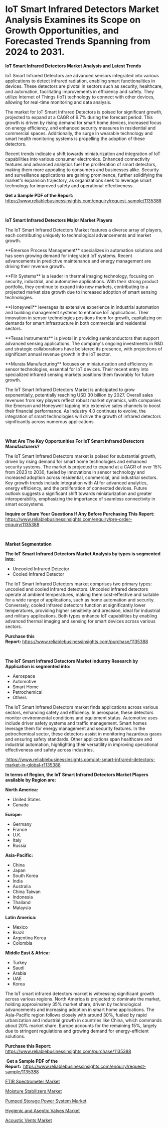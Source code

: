 <p><h1>IoT Smart Infrared Detectors Market Analysis Examines its Scope on Growth Opportunities, and Forecasted Trends Spanning from 2024 to 2031.</h1></p><p><strong>IoT Smart Infrared Detectors Market Analysis and Latest Trends</strong></p>
<p><p>IoT Smart Infrared Detectors are advanced sensors integrated into various applications to detect infrared radiation, enabling smart functionalities in devices. These detectors are pivotal in sectors such as security, healthcare, and automation, facilitating improvements in efficiency and safety. They utilize Internet of Things (IoT) technology to connect with other devices, allowing for real-time monitoring and data analysis.</p><p>The market for IoT Smart Infrared Detectors is poised for significant growth, projected to expand at a CAGR of 9.7% during the forecast period. This growth is driven by rising demand for smart home devices, increased focus on energy efficiency, and enhanced security measures in residential and commercial spaces. Additionally, the surge in wearable technology and smart health monitoring systems is propelling the adoption of these detectors.</p><p>Recent trends indicate a shift towards miniaturization and integration of IoT capabilities into various consumer electronics. Enhanced connectivity features and advanced analytics fuel the proliferation of smart detectors, making them more appealing to consumers and businesses alike. Security and surveillance applications are gaining prominence, further solidifying the market's expansion trajectory, as organizations seek to leverage smart technology for improved safety and operational effectiveness.</p></p>
<p><strong>Get a Sample PDF of the Report:&nbsp;</strong> <a href="https://www.reliablebusinessinsights.com/enquiry/request-sample/1135388?utm_campaign=116&utm_medium=2&utm_source=Github&utm_content=ia&utm_term=20122024&utm_id=iot-smart-infrared-detectors">https://www.reliablebusinessinsights.com/enquiry/request-sample/1135388</a></p>
<p>&nbsp;</p>
<p><strong>IoT Smart Infrared Detectors Major Market Players</strong></p>
<p><p>The IoT Smart Infrared Detectors Market features a diverse array of players, each contributing uniquely to technological advancements and market growth. </p><p>**Emerson Process Management** specializes in automation solutions and has seen growing demand for integrated IoT systems. Recent advancements in predictive maintenance and energy management are driving their revenue growth.</p><p>**Flir Systems** is a leader in thermal imaging technology, focusing on security, industrial, and automotive applications. With their strong product portfolio, they continue to expand into new markets, contributing to a projected market size growth due to increased adoption of smart sensing technologies.</p><p>**Honeywell** leverages its extensive experience in industrial automation and building management systems to enhance IoT applications. Their innovation in sensor technologies positions them for growth, capitalizing on demands for smart infrastructure in both commercial and residential sectors.</p><p>**Texas Instruments** is pivotal in providing semiconductors that support advanced sensing applications. The company's ongoing investments in R&D and strategic collaborations have bolstered its presence, with projections of significant annual revenue growth in the IoT sector.</p><p>**Murata Manufacturing** focuses on miniaturization and efficiency in sensor technologies, essential for IoT devices. Their recent entry into specialized infrared sensing markets positions them favorably for future growth.</p><p>The IoT Smart Infrared Detectors Market is anticipated to grow exponentially, potentially reaching USD 30 billion by 2027. Overall sales revenues from key players reflect robust market dynamics, with companies like Emerson and Honeywell tapping into extensive sales channels to boost their financial performance. As Industry 4.0 continues to evolve, the integration of smart technologies will drive the growth of infrared detectors significantly across numerous applications.</p></p>
<p>&nbsp;</p>
<p><strong>What Are The Key Opportunities For IoT Smart Infrared Detectors Manufacturers?</strong></p>
<p><p>The IoT Smart Infrared Detectors market is poised for substantial growth, driven by rising demand for smart home technologies and enhanced security systems. The market is projected to expand at a CAGR of over 15% from 2023 to 2030, fueled by innovations in sensor technology and increased adoption across residential, commercial, and industrial sectors. Key growth trends include integration with AI for advanced analytics, energy efficiency, and the proliferation of connected devices. Future outlook suggests a significant shift towards miniaturization and greater interoperability, emphasizing the importance of seamless connectivity in smart ecosystems.</p></p>
<p><strong>Inquire or Share Your Questions If Any Before Purchasing This Report:</strong> <a href="https://www.reliablebusinessinsights.com/enquiry/pre-order-enquiry/1135388?utm_campaign=116&utm_medium=2&utm_source=Github&utm_content=ia&utm_term=20122024&utm_id=iot-smart-infrared-detectors">https://www.reliablebusinessinsights.com/enquiry/pre-order-enquiry/1135388</a></p>
<p>&nbsp;</p>
<p><strong>Market Segmentation</strong></p>
<p><strong>The IoT Smart Infrared Detectors Market Analysis by types is segmented into:</strong></p>
<p><ul><li>Uncooled Infrared Detector</li><li>Cooled Infrared Detector</li></ul></p>
<p><p>The IoT Smart Infrared Detectors market comprises two primary types: uncooled and cooled infrared detectors. Uncooled infrared detectors operate at ambient temperatures, making them cost-effective and suitable for a wide range of applications, such as home automation and security. Conversely, cooled infrared detectors function at significantly lower temperatures, providing higher sensitivity and precision, ideal for industrial and military applications. Both types enhance IoT capabilities by enabling advanced thermal imaging and sensing for smart devices across various sectors.</p></p>
<p><strong>Purchase this Report:&nbsp;</strong><a href="https://www.reliablebusinessinsights.com/purchase/1135388?utm_campaign=116&utm_medium=2&utm_source=Github&utm_content=ia&utm_term=20122024&utm_id=iot-smart-infrared-detectors">https://www.reliablebusinessinsights.com/purchase/1135388</a></p>
<p>&nbsp;</p>
<p><strong>The IoT Smart Infrared Detectors Market Industry Research by Application is segmented into:</strong></p>
<p><ul><li>Aerospace</li><li>Automotive</li><li>Smart Home</li><li>Petrochemical</li><li>Others</li></ul></p>
<p><p>The IoT Smart Infrared Detectors market finds applications across various sectors, enhancing safety and efficiency. In aerospace, these detectors monitor environmental conditions and equipment status. Automotive uses include driver safety systems and traffic management. Smart homes leverage them for energy management and security features. In the petrochemical sector, these detectors assist in monitoring hazardous gases and ensuring safety standards. Other applications span healthcare and industrial automation, highlighting their versatility in improving operational effectiveness and safety across industries.</p></p>
<p><a href="https://www.reliablebusinessinsights.com/iot-smart-infrared-detectors-market-in-global-r1135388?utm_campaign=116&utm_medium=2&utm_source=Github&utm_content=ia&utm_term=20122024&utm_id=iot-smart-infrared-detectors">&nbsp;https://www.reliablebusinessinsights.com/iot-smart-infrared-detectors-market-in-global-r1135388</a></p>
<p><strong>In terms of Region, the IoT Smart Infrared Detectors Market Players available by Region are:</strong></p>
<p>
    <p> <strong> North America: </strong>
        <ul>
            <li>United States</li>
            <li>Canada</li>
        </ul>
        </p> 
    <p> <strong> Europe: </strong>
        <ul>
            <li>Germany</li>
            <li>France</li>
            <li>U.K.</li>
            <li>Italy</li>
            <li>Russia</li>
        </ul>
        </p> 
    <p> <strong> Asia-Pacific: </strong>
        <ul>
            <li>China</li>
            <li>Japan</li>
            <li>South Korea</li>
            <li>India</li>
            <li>Australia</li>
            <li>China Taiwan</li>
            <li>Indonesia</li>
            <li>Thailand</li>
            <li>Malaysia</li>
        </ul>
        </p> 
    <p> <strong> Latin America: </strong>
        <ul>
            <li>Mexico</li>
            <li>Brazil</li>
            <li>Argentina Korea</li>
            <li>Colombia</li>
        </ul>
        </p> 
    <p> <strong> Middle East & Africa: </strong>
        <ul>
            <li>Turkey</li>
            <li>Saudi</li>
            <li>Arabia</li>
            <li>UAE</li>
            <li>Korea</li>
        </ul>
    </p>
    </p>
<p><p>The IoT smart infrared detectors market is witnessing significant growth across various regions. North America is projected to dominate the market, holding approximately 35% market share, driven by technological advancements and increasing adoption in smart home applications. The Asia-Pacific region follows closely with around 30%, fueled by rapid urbanization and industrial growth in countries like China, which commands about 20% market share. Europe accounts for the remaining 15%, largely due to stringent regulations and growing demand for energy-efficient solutions.</p></p>
<p><strong>Purchase this Report: </strong><a href="https://www.reliablebusinessinsights.com/purchase/1135388?utm_campaign=116&utm_medium=2&utm_source=Github&utm_content=ia&utm_term=20122024&utm_id=iot-smart-infrared-detectors">https://www.reliablebusinessinsights.com/purchase/1135388</a></p>
<p>&nbsp;<strong>Get a Sample PDF of the Report:&nbsp;&nbsp;</strong><a href="https://www.reliablebusinessinsights.com/enquiry/request-sample/1135388?utm_campaign=116&utm_medium=2&utm_source=Github&utm_content=ia&utm_term=20122024&utm_id=iot-smart-infrared-detectors">https://www.reliablebusinessinsights.com/enquiry/request-sample/1135388</a></p>
<p><strong></strong></p>
<p><p><a href="https://www.linkedin.com/pulse/ftir-spectrometer-market-outlook-share-analysis-growth-trends-l9yse?utm_campaign=116&utm_medium=2&utm_source=Github&utm_content=ia&utm_term=20122024&utm_id=iot-smart-infrared-detectors">FTIR Spectrometer Market</a></p><p><a href="https://github.com/rodinayygacklezi/Market-Research-Report-List-1/blob/main/moisture-stabilizers-market.md?utm_campaign=116&utm_medium=2&utm_source=Github&utm_content=ia&utm_term=20122024&utm_id=iot-smart-infrared-detectors">Moisture Stabilizers Market</a></p><p><a href="https://github.com/hammelximalschid/Market-Research-Report-List-1/blob/main/pumped-storage-power-system-market.md?utm_campaign=116&utm_medium=2&utm_source=Github&utm_content=ia&utm_term=20122024&utm_id=iot-smart-infrared-detectors">Pumped Storage Power System Market</a></p><p><a href="https://www.linkedin.com/pulse/competitive-landscape-hygienic-aseptic-valves-impressive-cagr-zn9te?utm_campaign=116&utm_medium=2&utm_source=Github&utm_content=ia&utm_term=20122024&utm_id=iot-smart-infrared-detectors">Hygienic and Aseptic Valves Market</a></p><p><a href="https://www.linkedin.com/pulse/acoustic-vents-market-trends-share-analysis-size-growing-4xq9e?utm_campaign=116&utm_medium=2&utm_source=Github&utm_content=ia&utm_term=20122024&utm_id=iot-smart-infrared-detectors">Acoustic Vents Market</a></p></p>